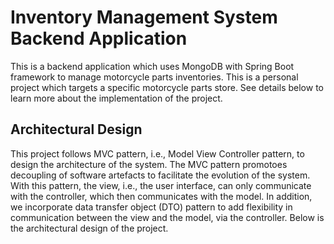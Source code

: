 # Inventory Management System Backend Application

This is a backend application which uses MongoDB with Spring Boot framework to manage motorcycle parts inventories. This is a personal project which targets a specific motorcycle parts store. See details below to learn more about the implementation of the project.

## Architectural Design
This project follows MVC pattern, i.e., Model View Controller pattern, to design the architecture of the system. The MVC pattern promotoes decoupling of software artefacts to facilitate the evolution of the system. With this pattern, the view, i.e., the user interface, can only communicate with the controller, which then communicates with the model. In addition, we incorporate data transfer object (DTO) pattern to add flexibility in communication between the view and the model, via the controller. Below is the architectural design of the project.
